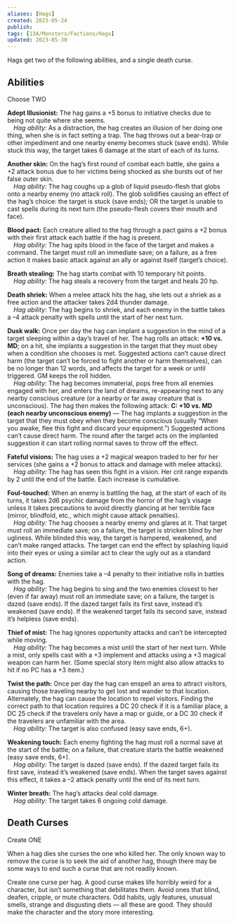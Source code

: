 ```yaml
---
aliases: [Hags]
created: 2023-05-24
publish: 
tags: [13A/Monsters/Factions/Hags]
updated: 2023-05-30
---
```


Hags get two of the following abilities, and a single death curse.

## Abilities

Choose TWO

**Adept Illusionist:** The hag gains a +5 bonus to initiative checks due to being not quite where she seems.  
 *Hag ability:* As a distraction, the hag creates an illusion of her doing one thing, when she is in fact setting a trap. The hag throws out a bear-trap or other impediment and one nearby enemy becomes stuck (save ends). While stuck this way, the target takes 6 damage at the start of each of its turns.

**Another skin:** On the hag’s first round of combat each battle, she gains a +2 attack bonus due to her victims being shocked as she bursts out of her false outer skin.  
 *Hag ability:* The hag coughs up a glob of liquid pseudo-flesh that globs onto a nearby enemy (no attack roll). The glob solidifies causing an effect of the hag’s choice: the target is stuck (save ends); OR the target is unable to cast spells during its next turn (the pseudo-flesh covers their mouth and face).

**Blood pact:** Each creature allied to the hag through a pact gains a +2 bonus with their first attack each battle if the hag is present.  
 *Hag ability:* The hag spits blood in the face of the target and makes a command. The target must roll an immediate save; on a failure, as a free action it makes basic attack against an ally or against itself (target’s choice).

**Breath stealing:** The hag starts combat with 10 temporary hit points.  
 *Hag ability:* The hag steals a recovery from the target and heals 20 hp.

**Death shriek:** When a melee attack hits the hag, she lets out a shriek as a free action and the attacker takes 2d4 thunder damage.  
 *Hag ability:* The hag begins to shriek, and each enemy in the battle takes a –4 attack penalty with spells until the start of her next turn.

**Dusk walk:** Once per day the hag can implant a suggestion in the mind of a target sleeping within a day’s travel of her. The hag rolls an attack: **+10 vs. MD**; on a hit, she implants a suggestion in the target that they must obey when a condition she chooses is met. Suggested actions can’t cause direct harm (the target can’t be forced to fight another or harm themselves), can be no longer than 12 words, and affects the target for a week or until triggered. GM keeps the roll hidden.  
 *Hag ability:* The hag becomes immaterial, pops free from all enemies engaged with her, and enters the land of dreams, re-appearing next to any nearby conscious creature (or a nearby or far away creature that is unconscious). The hag then makes the following attack: **C: +10 vs. MD (each nearby unconscious enemy)** — The hag implants a suggestion in the target that they must obey when they become conscious (usually “When you awake, flee this fight and discard your equipment.”) Suggested actions can’t cause direct harm. The round after the target acts on the implanted suggestion it can start rolling normal saves to throw off the effect.

**Fateful visions:** The hag uses a +2 magical weapon traded to her for her services (she gains a +2 bonus to attack and damage with melee attacks).  
 *Hag ability:* The hag has seen this fight in a vision. Her crit range expands by 2 until the end of the battle. Each increase is cumulative.

**Foul-touched:** When an enemy is battling the hag, at the start of each of its turns, it takes 2d6 psychic damage from the horror of the hag’s visage unless it takes precautions to avoid directly glancing at her terrible face (mirror, blindfold, etc., which might cause attack penalties).  
 *Hag ability:* The hag chooses a nearby enemy and glares at it. That target must roll an immediate save; on a failure, the target is stricken blind by her ugliness. While blinded this way, the target is hampered, weakened, and can’t make ranged attacks. The target can end the effect by splashing liquid into their eyes or using a similar act to clear the ugly out as a standard action.

**Song of dreams:** Enemies take a –4 penalty to their initiative rolls in battles with the hag.  
 *Hag ability:* The hag begins to sing and the two enemies closest to her (even if far away) must roll an immediate save; on a failure, the target is dazed (save ends). If the dazed target fails its first save, instead it’s weakened (save ends). If the weakened target fails its second save, instead it’s helpless (save ends).

**Thief of mist:** The hag ignores opportunity attacks and can’t be intercepted while moving.  
 *Hag ability:* The hag becomes a mist until the start of her next turn. While a mist, only spells cast with a +3 implement and attacks using a +3 magical weapon can harm her. (Some special story item might also allow attacks to hit if no PC has a +3 item.)

**Twist the path:** Once per day the hag can enspell an area to attract visitors, causing those traveling nearby to get lost and wander to that location. Alternately, the hag can cause the location to repel visitors. Finding the correct path to that location requires a DC 20 check if it is a familiar place, a DC 25 check if the travelers only have a map or guide, or a DC 30 check if the travelers are unfamiliar with the area.  
 *Hag ability:* The target is also confused (easy save ends, 6+).

**Weakening touch:** Each enemy fighting the hag must roll a normal save at the start of the battle; on a failure, that creature starts the battle weakened (easy save ends, 6+).  
 *Hag ability:* The target is dazed (save ends). If the dazed target fails its first save, instead it’s weakened (save ends). When the target saves against this effect, it takes a –2 attack penalty until the end of its next turn.

**Winter breath:** The hag’s attacks deal cold damage.  
 *Hag ability:* The target takes 6 ongoing cold damage.

## Death Curses

Create ONE

When a hag dies she curses the one who killed her. The only known way to remove the curse is to seek the aid of another hag, though there may be some ways to end such a curse that are not readily known.

Create one curse per hag. A good curse makes life horribly weird for a character, but isn’t something that debilitates them. Avoid ones that blind, deafen, cripple, or mute characters. Odd habits, ugly features, unusual smells, strange and disgusting diets — all these are good. They should make the character and the story more interesting.
